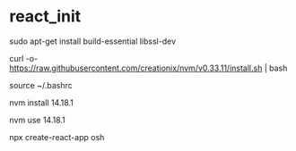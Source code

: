 # react_init

sudo apt-get install build-essential libssl-dev

curl -o- https://raw.githubusercontent.com/creationix/nvm/v0.33.11/install.sh | bash

source ~/.bashrc

nvm install 14.18.1

nvm use 14.18.1

npx create-react-app osh
